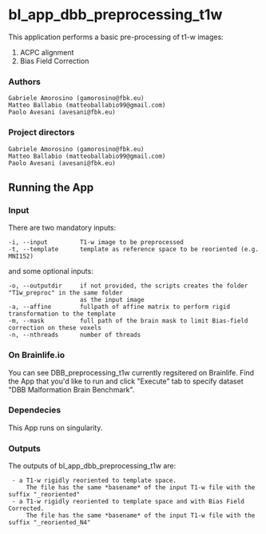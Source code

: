 # bl_app_dbb_preprocessing_t1w

This application performs a basic pre-processing of t1-w images:

1. ACPC alignment
2. Bias Field Correction

### Authors

    Gabriele Amorosino (gamorosino@fbk.eu)
    Matteo Ballabio (matteoballabio99@gmail.com)
    Paolo Avesani (avesani@fbk.eu)

### Project directors

    Gabriele Amorosino (gamorosino@fbk.eu)
    Matteo Ballabio (matteoballabio99@gmail.com)
    Paolo Avesani (avesani@fbk.eu)


## Running the App

### Input 

There are two mandatory inputs:
    
	-i, --input         T1-w image to be preprocessed    
	-t, --template      template as reference space to be reoriented (e.g. MNI152)
   
and some optional inputs:

	-o, --outputdir     if not provided, the scripts creates the folder "T1w_preproc" in the same folder 
	                    as the input image
	-a, --affine        fullpath of affine matrix to perform rigid transformation to the template
	-m, --mask          full path of the brain mask to limit Bias-field correction on these voxels     
	-n, --nthreads      number of threads

### On Brainlife.io

You can see DBB_preprocessing_t1w currently regsitered on Brainlife. Find the App that you'd like to run and click "Execute" tab to specify dataset "DBB Malformation Brain Benchmark".

### Dependecies

This App runs on singularity.

### Outputs

The outputs of bl_app_dbb_preprocessing_t1w are:
     
     - a T1-w rigidly reoriented to template space.
         The file has the same *basename* of the input T1-w file with the suffix "_reoriented"
     - a T1-w rigidly reoriented to template space and with Bias Field Corrected. 
         The file has the same *basename* of the input T1-w file with the suffix "_reoriented_N4"


